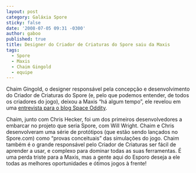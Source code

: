 ```yaml
---
layout: post
category: Galáxia Spore
sticky: false
date: '2008-07-05 09:31 -0300'
author: gaboo
published: true
title: Designer do Criador de Criaturas do Spore saiu da Maxis
tags:
  - Spore
  - Maxis
  - Chaim Gingold
  - equipe
---
```

Chaim Gingold, o designer responsável pela concepção e desenvolvimento do Criador de Criaturas do Spore (e, pelo que podemos entender, de todos os criadores do jogo), deixou a Maxis “há algum tempo”, ele revelou em uma [entrevista para o blog Space Oddity](http://spaceoddityblog.planets.gamespy.com/?p=682).

Chaim, junto com Chris Hecker, foi um dos primeiros desenvolvedores a embarcar no projeto que seria Spore, com Will Wright. Chaim e Chris desenvolveram uma série de protótipos (que estão sendo lançados no Spore.com) como “provas conceituais” das simulações do jogo. Chaim também é o grande responsável pelo Criador de Criaturas ser fácil de aprender a usar, e complexo para dominar todas as suas ferramentas. É uma perda triste para a Maxis, mas a gente aqui do Esporo deseja a ele todas as melhores oportunidades e ótimos jogos à frente!
